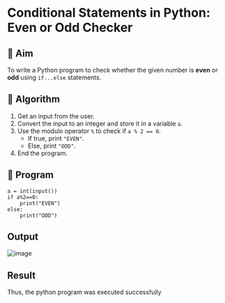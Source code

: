 # Conditional Statements in Python: Even or Odd Checker

## 🎯 Aim
To write a Python program to check whether the given number is **even** or **odd** using `if...else` statements.

## 🧠 Algorithm
1. Get an input from the user.
2. Convert the input to an integer and store it in a variable `a`.
3. Use the modulo operator `%` to check if `a % 2 == 0`.
   - If true, print `"EVEN"`.
   - Else, print `"ODD"`.
4. End the program.

## 🧾 Program
```
a = int(input())
if a%2==0:
    print("EVEN")
else:
    print("ODD")
```
## Output
![image](https://github.com/user-attachments/assets/715a1531-01ae-4d8d-8694-774ead501420)

## Result
Thus, the python program was executed successfully
